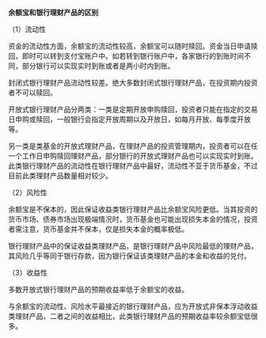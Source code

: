 **余额宝和银行理财产品的区别**

（1）流动性

资金的流动性方面，余额宝的流动性较高，余额宝可以随时赎回。资金当日申请赎回，即时可以转到支付宝账户中。如若转到银行账户中，各家银行的到账时间不同，部分银行可以实现实时到账或者是两小时内到账。

封闭式银行理财产品流动性较差。绝大多数封闭式银行理财产品，在投资期内投资者不可以赎回。

开放式银行理财产品分两类：一类是定期开放申购赎回，投资者只能在指定的交易日申购或赎回，一般银行会指定开放周期以及开放日，如每月开放、每季度开放等。

另一类是类基金的开放式理财产品，在理财产品的投资管理期内，投资者可以在任一个工作日申购赎回理财产品，部分银行的开放式理财产品也可以实现实时到账。此类银行理财产品的流动性在银行理财产品中最好，流动性不亚于货币基金，不过目前此类理财产品数量相对较少。

（2）风险性

余额宝是不保本的，因此保证收益类银行理财产品比余额宝风险更低。当其投资的货币市场、债券市场出现极端情况时，货币基金也可能出现损失本金的情况，投资者需注意，货币基金并不保本，仅是损失本金的概率极低。

银行理财产品中的保证收益类理财产品，是银行理财产品中风险最低的理财产品，其风险几乎等同于银行存款，因为银行保证该类理财产品的本金和收益的兑付。

（3）收益性

多数开放式银行理财产品的预期收益率低于余额宝的收益。

与余额宝的流动性、风险水平最接近的银行理财产品，应为开放式非保本浮动收益类理财产品，二者之间的收益相比，此类银行理财产品的预期收益率较余额宝低很多。